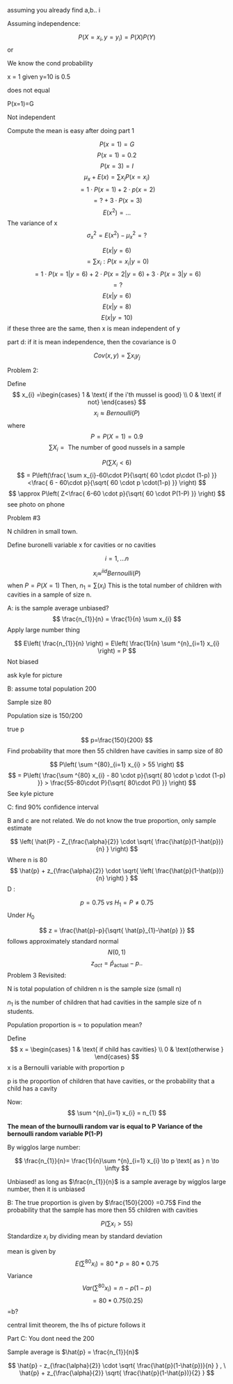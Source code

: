 assuming you already find a,b.. i 

Assuming independence: 

$$
P(X=x_{i}, y=y_{i}) = P(X)P(Y)
$$
or 

We know the cond probability 

x = 1 given y=10 is 0.5

does not equal 

P(x=1)=G

Not independent 

Compute the mean is easy after doing part 1

$$
P(x=1)=G
$$
$$
P(x=1)=0.2
$$
$$
P(x=3)= I
$$
$$
\mu_{x}+E(x) = \sum x_{i} P(x=x_{i})
$$
$$
=1 \cdot P(x=1) + 2 \cdot p(x=2)
$$
$$
= ? + 3\cdot P(x=3)
$$
$$
E(x^{2}) = \dots
$$
The variance of x
$$
\sigma_{x}^{2} = E(x^{2}) - \mu_{x}^{2} = ?
$$

$$
E(x | y = 6)
$$
$$
= \sum x_{i}: P(x=x_{i} |y =0)
$$
$$
= 1 \cdot P(x=1|y=6) + 2 \cdot P(x = 2 |y=6) + 3 \cdot P(x=3|y=6)
$$
$$
=?
$$
$$
E(x | y = 6)
$$
$$
E(x |y = 8) 
$$
$$
E(x|y=10)
$$
if these three are the same, then x is mean independent of y

part d: 
if it is mean independence, then the covariance is 0

$$
Cov(x,y) = \sum x_{i} y_{j}
$$

Problem 2:


Define
$$
 x_{i} =\begin{cases}
1 & \text{ if the i'th mussel is good} \\
0 & \text{ if not}
\end{cases}
$$
$$
x_{i} \approx Bernoulli (P)
$$
where 
$$
P=P(X=1) = 0.9
$$
$$
\sum X_{i}  = \text{ The number of good nussels in a sample }
$$

$$
P\left( \sum X_{i} < 6  \right)
$$
$$
= P\left(\frac{ \sum x_{i}-60\cdot P}{\sqrt{ 60 \cdot p\cdot (1-p) }}<\frac{ 6 - 60\cdot p}{\sqrt{ 60 \cdot p \cdot(1-p) }} \right)
$$
$$
\approx P\left( Z<\frac{ 6-60 \cdot p}{\sqrt{ 60 \cdot P(1-P) }} \right)
$$
see photo on phone

Problem #3

N children in small town. 

Define buronelli variable x for cavities or no cavities

$$
i = 1, \dots n
$$

$$
x_{i} \approx^{iid} Bernoulli(P)
$$
when $P=P(X=1)$
Then, 
$n_{1} = \sum(x_{i})$
This is the total number of children with cavities in a sample of size n. 

A: 
is the sample average unbiased?
$$
\frac{n_{1}}{n} = \frac{1}{n} \sum x_{i}
$$
Apply large number thing

$$
E\left( \frac{n_{1}}{n} \right) = E\left( \frac{1}{n} \sum ^{n}_{i=1} x_{i} \right) = P
$$
Not biased 


ask kyle for picture

B: assume total population 200

Sample size 80

Population size is 150/200

true p 
$$
p=\frac{150}{200}
$$
Find probability that more then 55 children have cavities in samp size of 80

$$
P\left( \sum ^{80}_{i=1} x_{i} > 55 \right)
$$
$$
= P\left( \frac{\sum ^{80} x_{i} - 80 \cdot p}{\sqrt{ 80 \cdot p \cdot (1-p) }} > \frac{55-80\cdot P}{\sqrt{ 80\cdot P() }} \right)
$$
See kyle picture 

C: find 90% confidence interval

B and c are not related. We do not know the true proportion, only sample estimate

$$
\left( \hat{P} - Z_{\frac{\alpha}{2}} \cdot \sqrt{ \frac{\hat{p}(1-\hat{p})}{n} } \right)
$$
Where n is 80
$$
\hat{p} + z_{\frac{\alpha}{2}} \cdot \sqrt{ \left( \frac{\hat{p}(1-\hat{p})}{n} \right) }
$$
D :

$$
p=0.75 \ vs \ H_{1} = P \neq 0.75
$$
Under $H_{0}$

$$
z = \frac{\hat{p}-p}{\sqrt{ \hat{p}_{1}-\hat{p} }}
$$
follows approximately standard normal 
$$
N(0,1)
$$
$$
z_{act} = \hat{p}_\text{actual} - p .. 
$$
Problem 3 Revisited:

N is total population of children
n is the sample size (small n)

$n_{1}$ is the number of children that had cavities in the sample size of n students. 

Population proportion is $\propto$ to population mean?

Define 
$$
x = \begin{cases}
 1 & \text{ if child has cavities} \\
0 & \text{otherwise }
\end{cases}
$$
x is a Bernoulli variable with proportion p

p is the proportion of children that have cavities, or the probability that a child has a cavity

Now: 
$$
\sum ^{n}_{i=1} x_{i} = n_{1}
$$

**The mean of the burnoulli random var is equal to P**
**Variance of the bernoulli random variable P(1-P)**

By wigglos large number:

$$
\frac{n_{1}}{n}= \frac{1}{n}\sum ^{n}_{i=1} x_{i} \to p \text{ as } n \to \infty
$$


Unbiased!
as long as $\frac{n_{1}}{n}$ is a sample average by wigglos large number, then it is unbiased

B:
The true proportion is given by $\frac{150}{200} =0.75$
Find the probability that the sample has more then 55 children with cavities

$$
P\left( \sum x_{i} > 55 \right)
$$
Standardize $x_{i}$ by dividing mean by standard deviation 

mean is given by
$$
E\left( \sum ^{80} x_{i} \right) = 80 * p = 80 * 0.75
$$
Variance
$$
Var\left( \sum ^{80} x_{i} \right) = n-p(1-p)
$$
$$
= 80*0.75 (0.25)
$$
=b?


central limit theorem, the lhs of picture follows it

Part C: You dont need the 200

Sample average is $\hat{p} = \frac{n_{1}}{n}$ 

$$
\hat{p} - z_{\frac{\alpha}{2}} \cdot \sqrt{ \frac{\hat{p}(1-\hat{p})}{n} } ,  \ \hat{p} + z_{\frac{\alpha}{2}} \sqrt{ \frac{\hat{p}(1-\hat{p})}{2} }
$$
